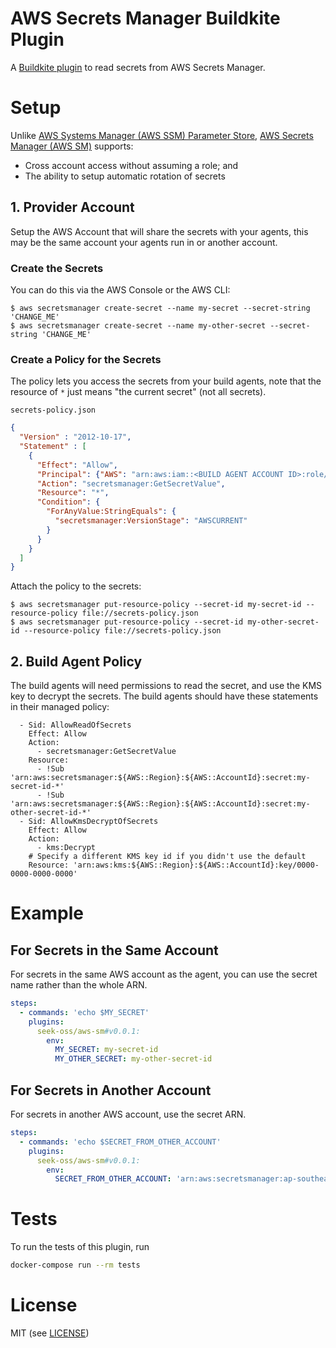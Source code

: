 # AWS Secrets Manager Buildkite Plugin

A [Buildkite plugin](https://buildkite.com/docs/agent/v3/plugins) to read secrets from AWS Secrets Manager.

# Setup

Unlike [AWS Systems Manager (AWS SSM) Parameter Store](https://aws.amazon.com/systems-manager/), [AWS Secrets Manager (AWS SM)](https://aws.amazon.com/secrets-manager/) supports:

 - Cross account access without assuming a role; and
 - The ability to setup automatic rotation of secrets

## 1. Provider Account

Setup the AWS Account that will share the secrets with your agents, this may be the same account your agents run in or another account.

### Create the Secrets

You can do this via the AWS Console or the AWS CLI:

```
$ aws secretsmanager create-secret --name my-secret --secret-string 'CHANGE_ME'
$ aws secretsmanager create-secret --name my-other-secret --secret-string 'CHANGE_ME'
```

### Create a Policy for the Secrets

The policy lets you access the secrets from your build agents, note that the resource of `*` just means "the current secret" (not all secrets).

`secrets-policy.json`
```json
{
  "Version" : "2012-10-17",
  "Statement" : [
    {
      "Effect": "Allow",
      "Principal": {"AWS": "arn:aws:iam::<BUILD AGENT ACCOUNT ID>:role/buildkite-Role"},
      "Action": "secretsmanager:GetSecretValue",
      "Resource": "*",
      "Condition": {
        "ForAnyValue:StringEquals": {
          "secretsmanager:VersionStage": "AWSCURRENT"
        }
      }
    }
  ]
}
```

Attach the policy to the secrets:
```
$ aws secretsmanager put-resource-policy --secret-id my-secret-id --resource-policy file://secrets-policy.json
$ aws secretsmanager put-resource-policy --secret-id my-other-secret-id --resource-policy file://secrets-policy.json
```

## 2. Build Agent Policy

The build agents will need permissions to read the secret, and use the KMS key to decrypt the secrets. The
build agents should have these statements in their managed policy:

```
  - Sid: AllowReadOfSecrets
    Effect: Allow
    Action:
      - secretsmanager:GetSecretValue
    Resource:
      - !Sub 'arn:aws:secretsmanager:${AWS::Region}:${AWS::AccountId}:secret:my-secret-id-*'
      - !Sub 'arn:aws:secretsmanager:${AWS::Region}:${AWS::AccountId}:secret:my-other-secret-id-*'
  - Sid: AllowKmsDecryptOfSecrets
    Effect: Allow
    Action:
      - kms:Decrypt
    # Specify a different KMS key id if you didn't use the default
    Resource: 'arn:aws:kms:${AWS::Region}:${AWS::AccountId}:key/0000-0000-0000-0000'
```

# Example

## For Secrets in the Same Account

For secrets in the same AWS account as the agent, you can use the secret name rather than the whole ARN.

```yml
steps:
  - commands: 'echo $MY_SECRET'
    plugins:
      seek-oss/aws-sm#v0.0.1:
        env:
          MY_SECRET: my-secret-id
          MY_OTHER_SECRET: my-other-secret-id
```

## For Secrets in Another Account

For secrets in another AWS account, use the secret ARN.

```yml
steps:
  - commands: 'echo $SECRET_FROM_OTHER_ACCOUNT'
    plugins:
      seek-oss/aws-sm#v0.0.1:
        env:
          SECRET_FROM_OTHER_ACCOUNT: 'arn:aws:secretsmanager:ap-southeast-2:1234567:secret:my-global-secret'
```

# Tests

To run the tests of this plugin, run
```sh
docker-compose run --rm tests
```

# License

MIT (see [LICENSE](LICENSE))
